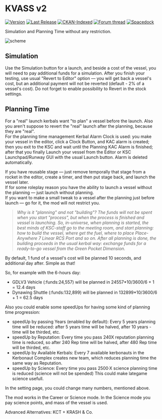 # KVASS v2

[![Version](https://img.shields.io/github/release/yalov/KVASS.svg?label=Version&colorB=4CC61E)](https://github.com/yalov/KVASS/releases)
[![Last Release](https://img.shields.io/github/release-date/yalov/KVASS.svg?label=Last%20Release&colorB=99C611)](https://github.com/yalov/KVASS/releases)
[![CKAN-Indexed](https://img.shields.io/badge/CKAN-Indexed-yellowgreen.svg)](https://github.com/KSP-CKAN/CKAN)
[![Forum thread](https://img.shields.io/badge/Link-Forum%20thread-blue.svg)](https://forum.kerbalspaceprogram.com/index.php?/topic/183393-*)
[![Spacedock](https://img.shields.io/badge/Link-Spacedock-blue.svg)](https://spacedock.info/mod/2138)

Simulation and Planning Time without any restriction.

![scheme](https://i.imgur.com/q07E7IO.png)

## Simulation

Use the Simulation button for a launch, and beside a cost of the vessel, you will need to pay additional funds for a simulation.
After you finish your testing, use usual "Revert to Editor" option — you will get back a vessel's cost, but an additional payment will not be reverted (default - 2% of a vessel's cost).
Do not forget to enable possibility to Revert in the stock settings.

## Planning Time

For a "real" launch kerbals want "to plan" a vessel before the launch. Also you aren't suppose to revert the "real" launch after the planning, because they are "real".  
For the planning time management Kerbal Alarm Clock is used: you make your vessel in the editor, click a Clock Button, and KAC alarm is created; then you exit to the KSC and wait until the Planning KAC Alarm is finished; after that you finally Launch your vessel from the Editor or KSC Launchpad/Runway GUI with the usual Launch button. Alarm is deleted automatically.

If you have reusable stage — just remove temporally that stage from a rocket in the editor, create a timer, and then put stage back, and launch the vessel later.  
If for some roleplay reason you have the ability to launch a vessel without the planning — just launch without planning.  
If you want to make a small tweak to a vessel after the planning just before launch — go for it, the mod will not restrict you.  

> *Why is it "planning" and not "building"?
> The funds will not be spent when you start "process", but when the process is finished and vessel is launching.
> So, in-universe, when planning is started, the best minds of KSC-staff go to the meeting room,
> and start planning: how to build the vessel, where get the fuel, where to place Place-Anywhere 7 Linear RCS Port and so on.
> After all planning is done, the building proceeds in the usual kerbal way: exchange funds for a ready-to-go vessel from the Green  Pocket Dimension.*

By default, 1 fund of a vessel's cost will be planned 10 seconds, and additional day after. Simple as that!

So, for example with the 6-hours day:

* GDLV3 Vehicle (:funds:24,557) will be planned in 24557*10/3600/6 + 1 = 12.4 days
* Dynawing Shuttle (:funds:132,899) will be planned in 132899*10/3600/6 + 1 = 62.5 days

Also you could enable some speedUps for having some kind of planning time progression:

* speedUp by passing Years (enabled by default):
  Every 5 years planning time will be reduced:
  after 5 years time will be halved, after 10 years - time will be thirded, etc.
* speedUp by Reputation:
  Every time you pass 240X reputation planning time is reduced,
  so after 240 Rep time will be halved, after 480 Rep time will be thirded, etc.
* speedUp by Available Kerbals:
  Every 7 available kerbonauts in the Kerbonaut Complex creates new team,
  which reduces planning time the same way as Reputation.
* speedUp by Science:
  Every time you pass 2500·X science planning time is reduced (science will not be spended)
  This could make lategame science usefull.

In the setting page, you could change many numbers, mentioned above.

The mod works in the Career or Science mode. In the Science mode you pay science points, and mass of the vessel is used.

Advanced Alternatives: KCT + KRASH & Co.
